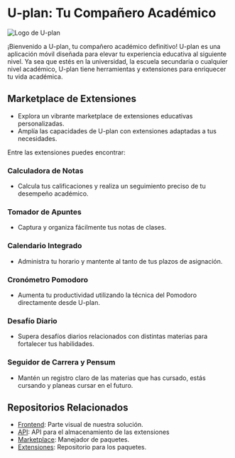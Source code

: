 # U-plan: Tu Compañero Académico

![Logo de U-plan]()

¡Bienvenido a U-plan, tu compañero académico definitivo! U-plan es una aplicación móvil diseñada para elevar tu experiencia educativa al siguiente nivel. Ya sea que estés en la universidad, la escuela secundaria o cualquier nivel académico, U-plan tiene herramientas y extensiones para enriquecer tu vida académica.

## Marketplace de Extensiones
- Explora un vibrante marketplace de extensiones educativas personalizadas.
- Amplía las capacidades de U-plan con extensiones adaptadas a tus necesidades.

Entre las extensiones puedes encontrar:
### Calculadora de Notas
- Calcula tus calificaciones y realiza un seguimiento preciso de tu desempeño académico.
### Tomador de Apuntes
- Captura y organiza fácilmente tus notas de clases.
### Calendario Integrado
- Administra tu horario y mantente al tanto de tus plazos de asignación.
### Cronómetro Pomodoro
- Aumenta tu productividad utilizando la técnica del Pomodoro directamente desde U-plan.
### Desafío Diario
- Supera desafíos diarios relacionados con distintas materias para fortalecer tus habilidades.
### Seguidor de Carrera y Pensum
- Mantén un registro claro de las materias que has cursado, estás cursando y planeas cursar en el futuro.

## Repositorios Relacionados

- [Frontend](link-al-repo-frontend): Parte visual de nuestra solución.
- [API](link-al-repo-api): API para el almacenamiento de las extensiones
- [Marketplace](link-al-repo-marketplace): Manejador de paquetes.
- [Extensiones](link-al-repo-extensiones): Repositorio para los paquetes.
